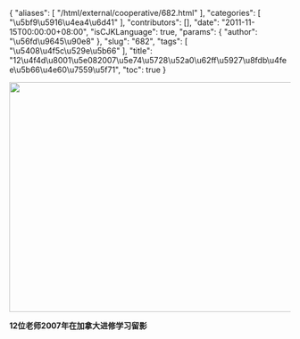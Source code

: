 {
    "aliases": [
        "/html/external/cooperative/682.html"
    ],
    "categories": [
        "\u5bf9\u5916\u4ea4\u6d41"
    ],
    "contributors": [],
    "date": "2011-11-15T00:00:00+08:00",
    "isCJKLanguage": true,
    "params": {
        "author": "\u56fd\u9645\u90e8"
    },
    "slug": "682",
    "tags": [
        "\u5408\u4f5c\u529e\u5b66"
    ],
    "title": "12\u4f4d\u8001\u5e082007\u5e74\u5728\u52a0\u62ff\u5927\u8fdb\u4fee\u5b66\u4e60\u7559\u5f71",
    "toc": true
}

<img
    src="https://cdn.tfls.online/mirror/full/b3753294e7107544c29f1af451d23bfd1cf50408.jpg"
    style="display:block;margin-left:auto;margin-right:auto;"
    decoding="async"
    fetchpriority="auto"
    loading="lazy"
    height="412"
    width="600"
/>

**12位老师2007年在加拿大进修学习留影**

